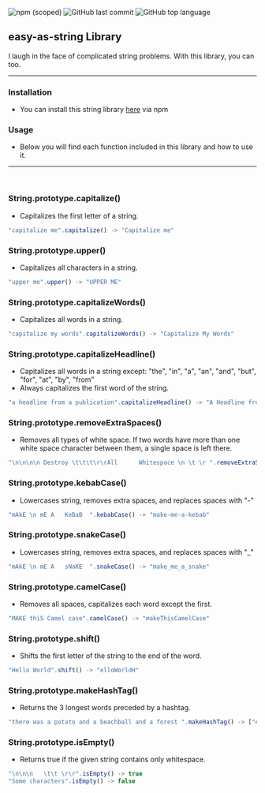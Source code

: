![npm (scoped)](https://img.shields.io/npm/v/@jewarner57/easy-as-string)
![GitHub last commit](https://img.shields.io/github/last-commit/jewarner57/JSStringLibrary)
![GitHub top language](https://img.shields.io/github/languages/top/jewarner57/JSStringLibrary)

## easy-as-string Library
I laugh in the face of complicated string problems. With this library, you can too.
<hr>

### Installation
* You can install this string library [here](https://www.npmjs.com/package/@jewarner57/easy-as-string) via npm

### Usage
* Below you will find each function included in this library and how to use it.

<hr>
<br>

### String.prototype.capitalize()
* Capitalizes the first letter of a string.

``` javascript
"capitalize me".capitalize() -> "Capitalize me"
```

### String.prototype.upper()
* Capitalizes all characters in a string.

``` javascript
"upper me".upper() -> "UPPER ME"
```

### String.prototype.capitalizeWords()
* Capitalizes all words in a string.

``` javascript
"capitalize my words".capitalizeWords() -> "Capitalize My Words"
```

### String.prototype.capitalizeHeadline()
* Capitalizes all words in a string except: "the", "in", "a", "an", "and", "but", "for", "at", "by", "from"
* Always capitalizes the first word of the string.

``` javascript
"a headline from a publication".capitalizeHeadline() -> "A Headline from a Publication"
```

### String.prototype.removeExtraSpaces()
* Removes all types of white space. If two words have more than one white space character between them, a single space is left there.

``` javascript
"\n\n\n\n Destroy \t\t\t\r\rAll      Whitespace \n \t \r ".removeExtraSpaces() -> "Destroy All Whitespace"
```

### String.prototype.kebabCase()
* Lowercases string, removes extra spaces, and replaces spaces with "-"

``` javascript
"mAkE \n mE A   KeBaB  ".kebabCase() -> "make-me-a-kebab"
```

### String.prototype.snakeCase()
* Lowercases string, removes extra spaces, and replaces spaces with "_"

``` javascript
"mAkE \n mE A   sNaKE  ".snakeCase() -> "make_me_a_snake"
```

### String.prototype.camelCase()
* Removes all spaces, capitalizes each word except the first.

``` javascript
"MAKE thiS Camel case".camelCase() -> "makeThisCamelCase"
```

### String.prototype.shift()
* Shifts the first letter of the string to the end of the word.

``` javascript
"Hello World".shift() -> "elloWorldH"
```

### String.prototype.makeHashTag()
* Returns the 3 longest words preceded by a hashtag.

``` javascript
"there was a potato and a beachball and a forest ".makeHashTag() -> ["#potato", "#beachball", "#forest"]
```

### String.prototype.isEmpty()
* Returns true if the given string contains only whitespace.

``` javascript
"\n\n\n   \t\t \r\r".isEmpty() -> true
"Some characters".isEmpty() -> false
```